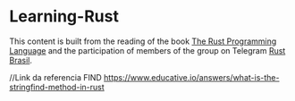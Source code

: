 # Learning-Rust

This content is built from the reading of the book [The Rust Programming Language](https://doc.rust-lang.org/book/) and the participation of members of the group on 
Telegram [Rust Brasil](https://t.me/rustlangbr).



//Link da referencia FIND
https://www.educative.io/answers/what-is-the-stringfind-method-in-rust